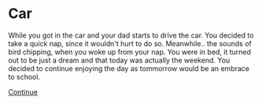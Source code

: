 # Car
While you got in the car and your dad starts to drive the car. You decided to take a quick nap, since it wouldn't hurt to do so. Meanwhile.. the sounds of bird chipping, when you woke up from your nap. You were in bed, it turned out to be just a dream and that today was actually the weekend. You decided to continue enjoying the day as tommorrow would be an embrace to school.

[Continue](wakeup.md)
